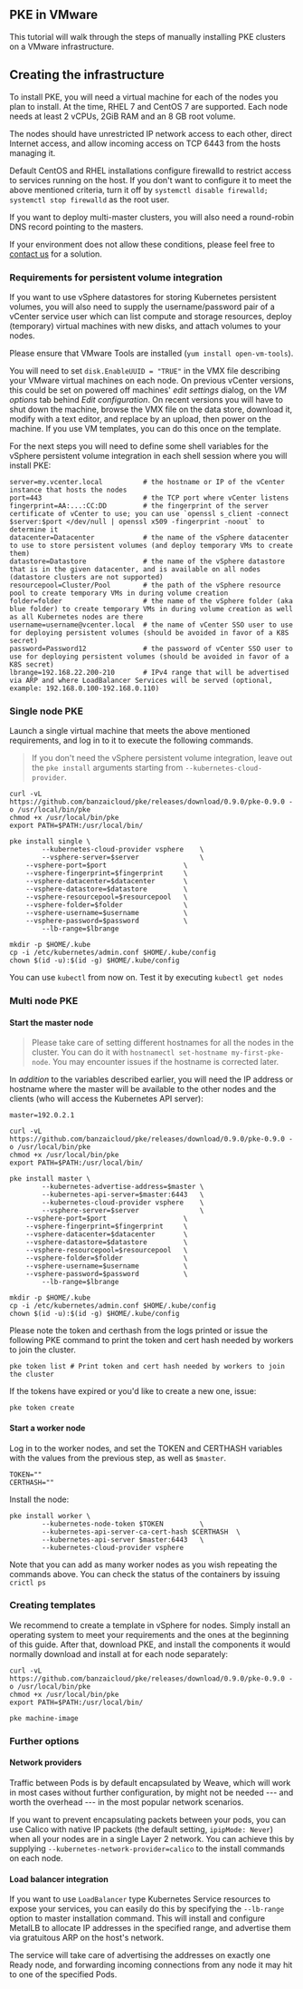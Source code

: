 ## PKE in VMware

This tutorial will walk through the steps of manually installing PKE clusters on a VMware infrastructure.

## Creating the infrastructure

To install PKE, you will need a virtual machine for each of the nodes you plan to install.
At the time, RHEL 7 and CentOS 7 are supported.
Each node needs at least 2 vCPUs, 2GiB RAM and an 8 GB root volume.

The nodes should have unrestricted IP network access to each other, direct Internet access, and allow incoming access on TCP 6443 from the hosts managing it.

Default CentOS and RHEL installations configure firewalld to restrict access to services running on the host.
If you don't want to configure it to meet the above mentioned criteria, turn it off by `systemctl disable firewalld; systemctl stop firewalld` as the root user.

If you want to deploy multi-master clusters, you will also need a round-robin DNS record pointing to the masters.

If your environment does not allow these conditions, please feel free to [contact us](https://banzaicloud.com/contact/) for a solution.

### Requirements for persistent volume integration

If you want to use vSphere datastores for storing Kubernetes persistent volumes, you will also need to supply the username/password pair of a vCenter service user which can list compute and storage resources, deploy (temporary) virtual machines with new disks, and attach volumes to your nodes.

Please ensure that VMware Tools are installed (`yum install open-vm-tools`).

You will need to set `disk.EnableUUID = "TRUE"` in the VMX file describing your VMware virtual machines on each node.
On previous vCenter versions, this could be set on powered off machines' *edit settings* dialog, on the *VM options* tab behind *Edit configuration*.
On recent versions you will have to shut down the machine, browse the VMX file on the data store, download it, modify with a text editor, and replace by an upload, then power on the machine.
If you use VM templates, you can do this once on the template.

For the next steps you will need to define some shell variables for the vSphere persistent volume integration in each shell session where you will install PKE:

```
server=my.vcenter.local          # the hostname or IP of the vCenter instance that hosts the nodes
port=443                         # the TCP port where vCenter listens
fingerprint=AA:...:CC:DD         # the fingerprint of the server certificate of vCenter to use; you can use `openssl s_client -connect $server:$port </dev/null | openssl x509 -fingerprint -noout` to determine it
datacenter=Datacenter            # the name of the vSphere datacenter to use to store persistent volumes (and deploy temporary VMs to create them)
datastore=Datastore              # the name of the vSphere datastore that is in the given datacenter, and is available on all nodes (datastore clusters are not supported)
resourcepool=Cluster/Pool        # the path of the vSphere resource pool to create temporary VMs in during volume creation
folder=folder                    # the name of the vSphere folder (aka blue folder) to create temporary VMs in during volume creation as well as all Kubernetes nodes are there
username=username@vcenter.local  # the name of vCenter SSO user to use for deploying persistent volumes (should be avoided in favor of a K8S secret)
password=Password12              # the password of vCenter SSO user to use for deploying persistent volumes (should be avoided in favor of a K8S secret)
lbrange=192.168.22.200-210       # IPv4 range that will be advertised via ARP and where LoadBalancer Services will be served (optional, example: 192.168.0.100-192.168.0.110)
```

### Single node PKE

Launch a single virtual machine that meets the above mentioned requirements, and log in to it to execute the following commands.

> If you don't need the vSphere persistent volume integration, leave out the `pke install` arguments starting from `--kubernetes-cloud-provider`.

```
curl -vL https://github.com/banzaicloud/pke/releases/download/0.9.0/pke-0.9.0 -o /usr/local/bin/pke
chmod +x /usr/local/bin/pke
export PATH=$PATH:/usr/local/bin/

pke install single \
        --kubernetes-cloud-provider vsphere    \
        --vsphere-server=$server               \
	--vsphere-port=$port                   \
	--vsphere-fingerprint=$fingerprint     \
	--vsphere-datacenter=$datacenter       \
	--vsphere-datastore=$datastore         \
	--vsphere-resourcepool=$resourcepool   \
	--vsphere-folder=$folder               \
	--vsphere-username=$username           \
	--vsphere-password=$password           \
        --lb-range=$lbrange

mkdir -p $HOME/.kube
cp -i /etc/kubernetes/admin.conf $HOME/.kube/config
chown $(id -u):$(id -g) $HOME/.kube/config
```

You can use `kubectl` from now on. Test it by executing `kubectl get nodes`

### Multi node PKE

#### Start the master node

> Please take care of setting different hostnames for all the nodes in the cluster. You can do it with `hostnamectl set-hostname my-first-pke-node`.
> You may encounter issues if the hostname is corrected later.

In *addition* to the variables described earlier, you will need the IP address or hostname where the master will be available to the other nodes and the clients (who will access the Kubernetes API server):

```
master=192.0.2.1
```

```
curl -vL https://github.com/banzaicloud/pke/releases/download/0.9.0/pke-0.9.0 -o /usr/local/bin/pke
chmod +x /usr/local/bin/pke
export PATH=$PATH:/usr/local/bin/

pke install master \
        --kubernetes-advertise-address=$master \
        --kubernetes-api-server=$master:6443   \
        --kubernetes-cloud-provider vsphere    \
        --vsphere-server=$server               \
	--vsphere-port=$port                   \
	--vsphere-fingerprint=$fingerprint     \
	--vsphere-datacenter=$datacenter       \
	--vsphere-datastore=$datastore         \
	--vsphere-resourcepool=$resourcepool   \
	--vsphere-folder=$folder               \
	--vsphere-username=$username           \
	--vsphere-password=$password           \
        --lb-range=$lbrange

mkdir -p $HOME/.kube
cp -i /etc/kubernetes/admin.conf $HOME/.kube/config
chown $(id -u):$(id -g) $HOME/.kube/config
```


Please note the token and certhash from the logs printed or issue the following PKE command to print the token and cert hash needed by workers to join the cluster.

```
pke token list # Print token and cert hash needed by workers to join the cluster
```

If the tokens have expired or you'd like to create a new one, issue:

```
pke token create
```

#### Start a worker node

Log in to the worker nodes, and set the TOKEN and CERTHASH variables with the values from the previous step, as well as `$master`.

```
TOKEN=""
CERTHASH=""
```

Install the node:
```
pke install worker \
        --kubernetes-node-token $TOKEN         \
        --kubernetes-api-server-ca-cert-hash $CERTHASH  \
        --kubernetes-api-server $master:6443   \
        --kubernetes-cloud-provider vsphere
```

Note that you can add as many worker nodes as you wish repeating the commands above. You can check the status of the containers by issuing `crictl ps`

### Creating templates

We recommend to create a template in vSphere for nodes. Simply install an operating system to meet your requirements and the ones at the beginning of this guide.
After that, download PKE, and install the components it would normally download and install at for each node separately:

```
curl -vL https://github.com/banzaicloud/pke/releases/download/0.9.0/pke-0.9.0 -o /usr/local/bin/pke
chmod +x /usr/local/bin/pke
export PATH=$PATH:/usr/local/bin/

pke machine-image
```

### Further options

#### Network providers

Traffic between Pods is by default encapsulated by Weave, which will work in most cases without further configuration, by might not be needed --- and worth the overhead --- in the most popular network scenarios.

If you want to prevent encapsulating packets between your pods, you can use Calico with native IP packets (the default setting, `ipipMode: Never`) when all your nodes are in a single Layer 2 network.
You can achieve this by supplying `--kubernetes-network-provider=calico` to the install commands on each node.

#### Load balancer integration

If you want to use `LoadBalancer` type Kubernetes Service resources to expose your services, you can easily do this by specifying the `--lb-range` option to master installation command.
This will install and configure MetalLB to allocate IP addresses in the specified range, and advertise them via gratuitous ARP on the host's network.

The service will take care of advertising the addresses on exactly one Ready node, and forwarding incoming connections from any node it may hit to one of the specified Pods.
